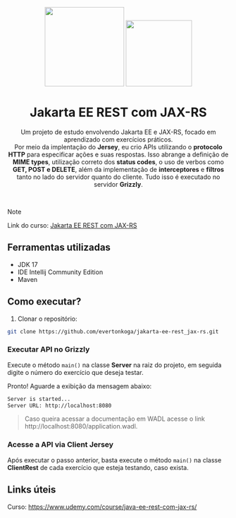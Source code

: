 <center>
  <p align="center">
    <img src="https://github.com/evertonkoga/jakarta-ee-rest_jax-rs/assets/54872138/838e7f17-8e3b-40d9-9aee-64f4ca10aacb" width="180"/>
    <img src="https://github.com/evertonkoga/jakarta-ee-rest_jax-rs/assets/54872138/845f9365-157e-4063-80af-7ef9b071571a" width="150" height="150"/>
  </p>  
  <h1 align="center">Jakarta EE REST com JAX-RS</h1>
  <p align="center">
    Um projeto de estudo envolvendo Jakarta EE e JAX-RS, focado em aprendizado com exercícios práticos.<br />
    Por meio da implentação do <b>Jersey</b>, eu crio APIs utilizando o <b>protocolo HTTP</b> para especificar ações e suas respostas. Isso abrange a definição de <b>MIME types</b>, utilização correto dos <b>status codes</b>, o uso de verbos como <b>GET, POST e DELETE</b>, além da implementação de <b>interceptores</b> e <b>filtros</b> tanto no lado do servidor quanto do cliente. Tudo isso é executado no servidor <b>Grizzly</b>.
  </p>
</center>
<br />

> [!NOTE]
> Link do curso: [Jakarta EE REST com JAX-RS](https://www.udemy.com/course/java-ee-rest-com-jax-rs)

## Ferramentas utilizadas

- JDK 17
- IDE Intellij Community Edition
- Maven

## Como executar?

1. Clonar o repositório:
```sh
git clone https://github.com/evertonkoga/jakarta-ee-rest_jax-rs.git
```

### Executar API no Grizzly

Execute o método `main()` na classe **Server** na raiz do projeto, em seguida digite o número do exercício que deseja testar.

Pronto! Aguarde a exibição da mensagem abaixo:

```sh
Server is started...
Server URL: http://localhost:8080
```
> Caso queira acessar a documentação em WADL acesse o link http://localhost:8080/application.wadl.

### Acesse a API via Client Jersey

Após executar o passo anterior, basta execute o método `main()` na classe **ClientRest** de cada exercício que esteja testando, caso exista.

## Links úteis
Curso: https://www.udemy.com/course/java-ee-rest-com-jax-rs/
